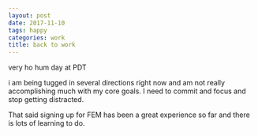 ```yaml
---
layout: post
date: 2017-11-10
tags: happy
categories: work
title: back to work
---
```


very ho hum day at PDT

i am being tugged in several directions right now and am not really accomplishing much with my core goals. I need to commit and focus and stop getting distracted.

That said signing up for FEM has been a great experience so far and there is lots of learning to do.
